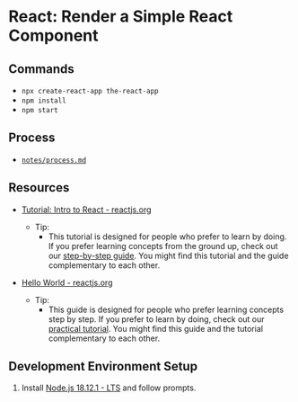 # React: Render a Simple React Component

## Commands

* `npx create-react-app the-react-app`
* `npm install`
* `npm start`

## Process

* [`notes/process.md`](./notes/process.md)

## Resources

* [Tutorial: Intro to React - reactjs.org](https://reactjs.org/tutorial/tutorial.html)
  * Tip:
    * This tutorial is designed for people who prefer to learn by doing. If you prefer learning concepts from the ground up, check out our [step-by-step guide](https://reactjs.org/docs/hello-world.html). You might find this tutorial and the guide complementary to each other.

* [Hello World - reactjs.org](https://reactjs.org/docs/hello-world.html)
  * Tip:
    * This guide is designed for people who prefer learning concepts step by step. If you prefer to learn by doing, check out our [practical tutorial](https://reactjs.org/tutorial/tutorial.html). You might find this guide and the tutorial complementary to each other.

## Development Environment Setup

1. Install [Node.js 18.12.1 - LTS](https://nodejs.org/en/) and follow prompts.
